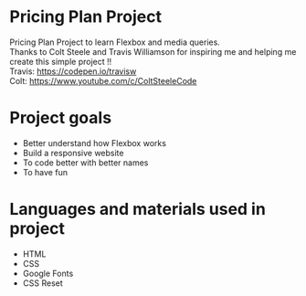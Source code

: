# Pricing Plan Project
Pricing Plan Project to learn Flexbox and media queries.
<br>
Thanks to Colt Steele and Travis Williamson for inspiring me and helping me create this simple project !!
<br>
Travis: https://codepen.io/travisw
<br>
Colt: https://www.youtube.com/c/ColtSteeleCode
# Project goals
- Better understand how Flexbox works
- Build a responsive website
- To code better with better names
- To have fun
# Languages and materials used in project
- HTML
- CSS
- Google Fonts
- CSS Reset
